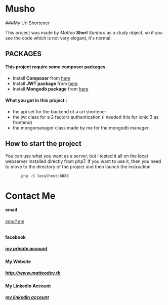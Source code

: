 # Musho

###My Url Shortener

This project was made by *Matteo* **Sherl** *Santoro* as a study object, 
so if you see the code which is not very elegant, it's normal.


## PACKAGES

#### This project require some composer packages.

* Install **Composer** from [here](https://getcomposer.org/doc/00-intro.md)
* Install **JWT package** from [here](https://packagist.org/packages/firebase/php-jwt)
* Install **Mongodb package** from [here](https://github.com/mongodb/mongo-php-library)


#### What you get in this project :
* the api set for the backend of a url shortener
* the jwt class for a 2 factors authentication (i needed this for ionic 3 as frontend)
* the mongomanager class made by me for the mongodb manager


## How to start the project

You can use what you want as a server, but i tested it all on the local webserver installed directly from php7.
If you want to use it, then you need to move to the directory of the project and then launch the instruction
 ```
        php -S localhost:8888
 ```
 

# Contact Me

**email** 
###### [email me](m.santoro1997@gmail.com)

**facebook**
##### [my private account](https://www.facebook.com/CPTSHERL)   

**My Website**
##### http://www.matteodev.tk 

**My Linkedin Account**
##### [my linkedin account](https://www.linkedin.com/in/matteo-santoro/)